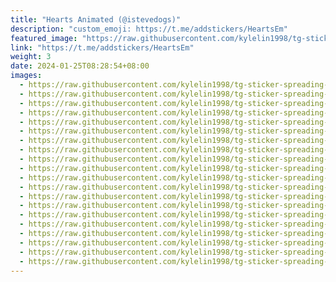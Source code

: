 ```yaml
---
title: "Hearts Animated (@istevedogs)"
description: "custom_emoji: https://t.me/addstickers/HeartsEm"
featured_image: "https://raw.githubusercontent.com/kylelin1998/tg-sticker-spreading-worldwide-images/main/img/97faa9f8-d03a-4299-b2c9-11925ad67143.jpg"
link: "https://t.me/addstickers/HeartsEm"
weight: 3
date: 2024-01-25T08:28:54+08:00
images:
  - https://raw.githubusercontent.com/kylelin1998/tg-sticker-spreading-worldwide-images/main/img/97faa9f8-d03a-4299-b2c9-11925ad67143.jpg
  - https://raw.githubusercontent.com/kylelin1998/tg-sticker-spreading-worldwide-images/main/img/8aff3d84-64b4-4ad6-b434-b2f2cfc21cb8.jpg
  - https://raw.githubusercontent.com/kylelin1998/tg-sticker-spreading-worldwide-images/main/img/1af16685-7a56-4bf1-98c2-3bdc0c577d95.jpg
  - https://raw.githubusercontent.com/kylelin1998/tg-sticker-spreading-worldwide-images/main/img/7db6b0fc-e356-4be9-ad93-0c26447bf7f6.jpg
  - https://raw.githubusercontent.com/kylelin1998/tg-sticker-spreading-worldwide-images/main/img/227b469b-8626-4b96-a662-6937145ba6bd.jpg
  - https://raw.githubusercontent.com/kylelin1998/tg-sticker-spreading-worldwide-images/main/img/ea3832d7-6da6-4c06-a4d7-11ba69cf6fa6.jpg
  - https://raw.githubusercontent.com/kylelin1998/tg-sticker-spreading-worldwide-images/main/img/6ca416ef-5a13-495f-a04c-7c297f7a6632.jpg
  - https://raw.githubusercontent.com/kylelin1998/tg-sticker-spreading-worldwide-images/main/img/544a6cee-a785-4b21-b416-e887b02291f3.jpg
  - https://raw.githubusercontent.com/kylelin1998/tg-sticker-spreading-worldwide-images/main/img/3c8b652c-b144-44c3-98d6-2124a516f9e9.jpg
  - https://raw.githubusercontent.com/kylelin1998/tg-sticker-spreading-worldwide-images/main/img/53920309-a16b-4a09-88e2-58a22436ab43.jpg
  - https://raw.githubusercontent.com/kylelin1998/tg-sticker-spreading-worldwide-images/main/img/21c8dcb1-20d7-43a3-94b9-8af88e99b563.jpg
  - https://raw.githubusercontent.com/kylelin1998/tg-sticker-spreading-worldwide-images/main/img/c6d17b88-2b27-411b-919f-f55bc1263284.jpg
  - https://raw.githubusercontent.com/kylelin1998/tg-sticker-spreading-worldwide-images/main/img/08621832-850f-4a75-9b9d-540e875f4cea.jpg
  - https://raw.githubusercontent.com/kylelin1998/tg-sticker-spreading-worldwide-images/main/img/dfc44daa-82a0-485b-8b8b-cfd13401a422.jpg
  - https://raw.githubusercontent.com/kylelin1998/tg-sticker-spreading-worldwide-images/main/img/40db9858-c220-4d97-a5e2-ff76a821cf4f.jpg
  - https://raw.githubusercontent.com/kylelin1998/tg-sticker-spreading-worldwide-images/main/img/ede7c29b-2cc0-4e0c-a632-0404ad10e3d4.jpg
  - https://raw.githubusercontent.com/kylelin1998/tg-sticker-spreading-worldwide-images/main/img/df29c8e2-7dfb-4556-bdec-119c2b26748a.jpg
  - https://raw.githubusercontent.com/kylelin1998/tg-sticker-spreading-worldwide-images/main/img/933024a5-2233-4b86-add7-8f8515380661.jpg
  - https://raw.githubusercontent.com/kylelin1998/tg-sticker-spreading-worldwide-images/main/img/80191aa6-2b83-44cf-9381-34c32af2c18f.jpg
  - https://raw.githubusercontent.com/kylelin1998/tg-sticker-spreading-worldwide-images/main/img/287c5101-657a-4742-83e9-f4ddd6b67fab.jpg
---
```

